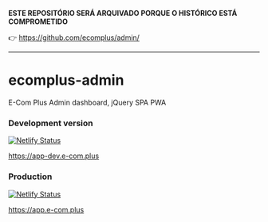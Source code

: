 **ESTE REPOSITÓRIO SERÁ ARQUIVADO PORQUE O HISTÓRICO ESTÁ COMPROMETIDO**

:point_right: https://github.com/ecomplus/admin/

___

# ecomplus-admin
E-Com Plus Admin dashboard, jQuery SPA PWA

### Development version

[![Netlify Status](https://api.netlify.com/api/v1/badges/974ff9b8-3d03-484d-bd33-1d356417394f/deploy-status)](https://app.netlify.com/sites/pensive-poitras-473c5b/deploys)

https://app-dev.e-com.plus

### Production

[![Netlify Status](https://api.netlify.com/api/v1/badges/721420a9-4795-485b-9f5a-d56f87c87ae7/deploy-status)](https://app.netlify.com/sites/youthful-rosalind-c59c39/deploys)

https://app.e-com.plus
